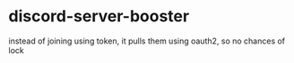 # discord-server-booster
instead of joining using token, it pulls them using oauth2, so no chances of lock
